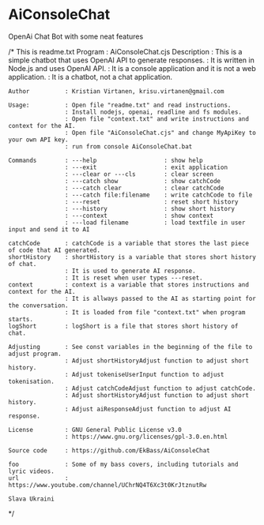 # AiConsoleChat
OpenAi Chat Bot with some neat features

/* This is readme.txt
    Program         : AiConsoleChat.cjs
    Description     : This is a simple chatbot that uses OpenAI API to generate responses.
                    : It is written in Node.js and uses OpenAI API.
                    : It is a console application and it is not a web application.
                    : It is a chatbot, not a chat application.
    
    Author          : Kristian Virtanen, krisu.virtanen@gmail.com
    
    Usage:          : Open file "readme.txt" and read instructions.
                    : Install nodejs, openai, readline and fs modules.
                    : Open file "context.txt" and write instructions and context for the AI.
                    : Open file "AiConsoleChat.cjs" and change MyApiKey to your own API key.
                    : run from console AiConsoleChat.bat

    Commands        : ---help                   : show help
                    : ---exit                   : exit application
                    : ---clear or ---cls        : clear screen
                    : ---catch show             : show catchCode
                    : ---catch clear            : clear catchCode
                    : ---catch file:filename    : write catchCode to file
                    : ---reset                  : reset short history
                    : ---history                : show short history
                    : ---context                : show context
                    : ---load filename          : load textfile in user input and send it to AI

    catchCode       : catchCode is a variable that stores the last piece of code that AI generated.
    shortHistory    : shortHistory is a variable that stores short history of chat.
                    : It is used to generate AI response.
                    : It is reset when user types ---reset.
    context         : context is a variable that stores instructions and context for the AI.
                    : It is allways passed to the AI as starting point for the conversation.
                    : It is loaded from file "context.txt" when program starts.
    logShort        : logShort is a file that stores short history of chat.
    
    Adjusting       : See const variables in the beginning of the file to adjust program.
                    : Adjust shortHistoryAdjust function to adjust short history.
                    : Adjust tokeniseUserInput function to adjust tokenisation.
                    : Adjust catchCodeAdjust function to adjust catchCode.
                    : Adjust shortHistoryAdjust function to adjust short history.
                    : Adjust aiResponseAdjust function to adjust AI response.

    License         : GNU General Public License v3.0
                    : https://www.gnu.org/licenses/gpl-3.0.en.html

    Source code     : https://github.com/EkBass/AiConsoleChat

    foo             : Some of my bass covers, including tutorials and lyric videos.
    url             : https://www.youtube.com/channel/UChrNQ4T6Xc3t0KrJtznutRw

    Slava Ukraini
*/

